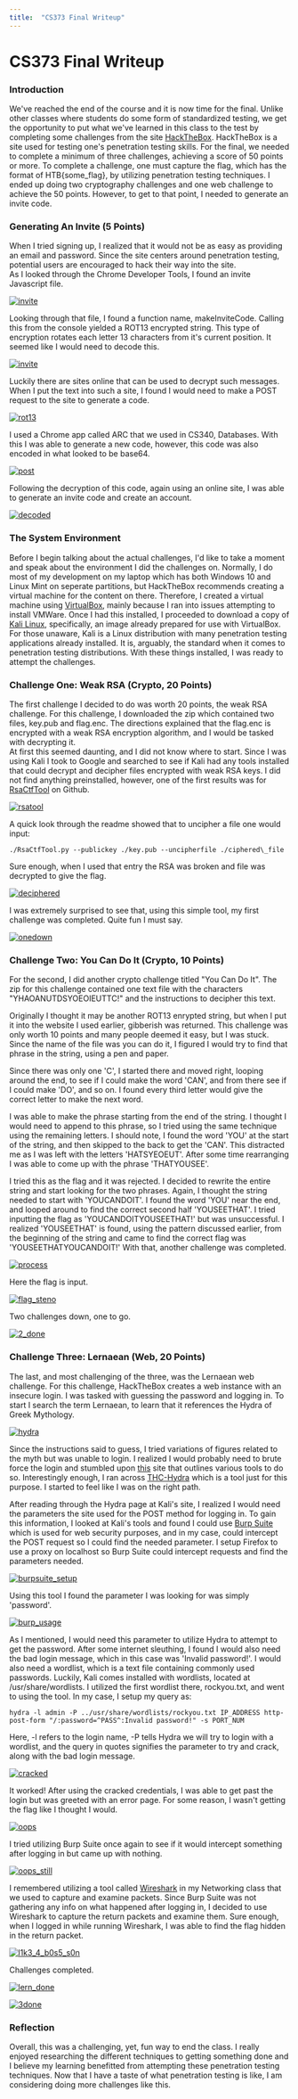 ```yaml
---
title:  "CS373 Final Writeup"
---
```


# CS373 Final Writeup   

### Introduction   
We've reached the end of the course and it is now time for the final. Unlike other classes where students do some form of standardized testing, we get the opportunity to put what we've learned in this class to the test by completing some challenges from the site [HackTheBox](https://www.hackthebox.eu/). HackTheBox is a site used for testing one's penetration testing skills. For the final, we needed to complete a minimum of three challenges, achieving a score of 50 points or more. To complete a challenge, one must capture the flag, which has the format of HTB{some_flag}, by utilizing penetration testing techniques. I ended up doing two cryptography challenges and one web challenge to achieve the 50 points. However, to get to that point, I needed to generate an invite code.   
### Generating An Invite (5 Points)
When I tried signing up, I realized that it would not be as easy as providing an email and password. Since the site centers around penetration testing, potential users are encouraged to hack their way into the site.   
As I looked through the Chrome Developer Tools, I found an invite Javascript file.   
<!-- [![alt text](image link)](web link) -->
   
   [![invite](/CS373/assets/invite_code/inviteapi.png?raw=true "Invite API")](/CS373/assets/invite_code/inviteapi.png?raw=true)   
   
   Looking through that file, I found a function name, makeInviteCode. Calling this from the console yielded a ROT13 encrypted string. This type of encryption rotates each letter 13 characters from it's current position. It seemed like I would need to decode this.   
   
   [![invite](/CS373/assets/invite_code/makeinvitecode.png?raw=true "makeInviteCode()")](/CS373/assets/invite_code/makeinvitecode.png?raw=true)   

Luckily there are sites online that can be used to decrypt such messages. When I put the text into such a site, I found I would need to make a POST request to the site to generate a code.   
   
   [![rot13](/CS373/assets/invite_code/rot13.png?raw=true "ROT13")](/CS373/assets/invite_code/rot13.png?raw=true)   

I used a Chrome app called ARC that we used in CS340, Databases. With this I was able to generate a new code, however, this code was also encoded in what looked to be base64.   
   
   [![post](/CS373/assets/invite_code/post.png?raw=true "POST call")](/CS373/assets/invite_code/post.png?raw=true)   

Following the decryption of this code, again using an online site, I was able to generate an invite code and create an account.   
   
   [![decoded](/CS373/assets/invite_code/decode.png?raw=true "Decoded Invite")](/CS373/assets/invite_code/decode.png?raw=true)   

### The System Environment   
Before I begin talking about the actual challenges, I'd like to take a moment and speak about the environment I did the challenges on. Normally, I do most of my development on my laptop which has both Windows 10 and Linux Mint on seperate partitions, but HackTheBox recommends creating a virtual machine for the content on there. Therefore, I created a virtual machine using [VirtualBox](https://www.virtualbox.org/), mainly because I ran into issues attempting to install VMWare. Once I had this installed, I proceeded to download a copy of [Kali Linux](https://www.kali.org/), specifically, an image already prepared for use with VirtualBox. For those unaware, Kali is a Linux distribution with many penetration testing applications already installed. It is, arguably, the standard when it comes to penetration testing distributions. With these things installed, I was ready to attempt the challenges.   

### Challenge One: Weak RSA (Crypto, 20 Points)   
The first challenge I decided to do was worth 20 points, the weak RSA challenge. For this challenge, I downloaded the zip which contained two files, key.pub and flag.enc. The directions explained that the flag.enc is encrypted with a weak RSA encryption algorithm, and I would be tasked with decrypting it.   
At first this seemed daunting, and I did not know where to start. Since I was using Kali I took to Google and searched to see if Kali had any tools installed that could decrypt and decipher files encrypted with weak RSA keys. I did not find anything preinstalled, however, one of the first results was for [RsaCtfTool](https://github.com/Ganapati/RsaCtfTool) on Github.   
   
   [![rsatool](/CS373/assets/weakrsa/rsa_tool.png?raw=true "RsaCtfTool")](/CS373/assets/weakrsa/rsa_tool.png?raw=true)

A quick look through the readme showed that to uncipher a file one would input:
```
./RsaCtfTool.py --publickey ./key.pub --uncipherfile ./ciphered\_file
```   
Sure enough, when I used that entry the RSA was broken and file was decrypted to give the flag.   
   
   [![deciphered](/CS373/assets/weakrsa/deciphered.png?raw=true "Deciphered")](/CS373/assets/weakrsa/deciphered.png?raw=true)

I was extremely surprised to see that, using this simple tool, my first challenge was completed. Quite fun I must say.   
   
   [![onedown](/CS373/assets/weakrsa/proof_of_challenge_1.png?raw=true "One Down")](/CS373/assets/weakrsa/proof_of_challenge_1.png?raw=true)   

### Challenge Two: You Can Do It (Crypto, 10 Points)   
For the second, I did another crypto challenge titled "You Can Do It". The zip for this challenge contained one text file with the characters "YHAOANUTDSYOEOIEUTTC!" and the instructions to decipher this text.   

Originally I thought it may be another ROT13 enrypted string, but when I put it into the website I used earlier, gibberish was returned. This challenge was only worth 10 points and many people deemed it easy, but I was stuck. Since the name of the file was you can do it, I figured I would try to find that phrase in the string, using a pen and paper.   

Since there was only one 'C', I started there and moved right, looping around the end, to see if I could make the word 'CAN', and from there see if I could make 'DO', and so on. I found every third letter would give the correct letter to make the next word.   

I was able to make the phrase starting from the end of the string. I thought I would need to append to this phrase, so I tried using the same technique using the remaining letters. I should note, I found the word 'YOU' at the start of the string, and then skipped to the back to get the 'CAN'. This distracted me as I was left with the letters 'HATSYEOEUT'. After some time rearranging I was able to come up with the phrase 'THATYOUSEE'.   

I tried this as the flag and it was rejected. I decided to rewrite the entire string and start looking for the two phrases. Again, I thought the string needed to start with 'YOUCANDOIT'. I found the word 'YOU' near the end, and looped around to find the correct second half 'YOUSEETHAT'. I tried inputting the flag as 'YOUCANDOITYOUSEETHAT!' but was unsuccessful. I realized 'YOUSEETHAT' is found, using the pattern discussed earlier, from the beginning of the string and came to find the correct flag was 'YOUSEETHATYOUCANDOIT!' With that, another challenge was completed.   
   
   [![process](/CS373/assets/youcan/process.jpg?raw=true "The Process")](/CS373/assets/youcan/process.jpg?raw=true)

   Here the flag is input.

   [![flag_steno](/CS373/assets/youcan/flag_steno.png?raw=true "Flag Input")](/CS373/assets/youcan/flag_steno.png?raw=true)

   Two challenges down, one to go.

   [![2_done](/CS373/assets/youcan/2_done.png?raw=true "Two Down")](/CS373/assets/youcan/2_done.png?raw=true)

### Challenge Three: Lernaean (Web, 20 Points)   
The last, and most challenging of the three, was the Lernaean web challenge. For this challenge, HackTheBox creates a web instance with an insecure login. I was tasked with guessing the password and logging in. To start I search the term Lernaean, to learn that it references the Hydra of Greek Mythology.

   [![hydra](/CS373/assets/lernaean/hydra.png?raw=true "Lernaean Hydra")](/CS373/assets/lernaean/hydra.png?raw=true)

   Since the instructions said to guess, I tried variations of figures related to the myth but was unable to login. I realized I would probably need to brute force the login and stumbled upon [this](https://null-byte.wonderhowto.com/how-to/hack-like-pro-crack-passwords-part-1-principles-technologies-0156136/) site that outlines various tools to do so. Interestingly enough, I ran across [THC-Hydra](https://tools.kali.org/password-attacks/hydra) which is a tool just for this purpose. I started to feel like I was on the right path.


After reading through the Hydra page at Kali's site, I realized I would need the parameters the site used for the POST method for logging in. To gain this information, I looked at Kali's tools and found I could use [Burp Suite](https://tools.kali.org/web-applications/burpsuite) which is used for web security purposes, and in my case, could intercept the POST request so I could find the needed parameter. I setup Firefox to use a proxy on localhost so Burp Suite could intercept requests and find the parameters needed.   

   [![burpsuite_setup](/CS373/assets/lernaean/burp.png?raw=true "Burp Suite Setup")](/CS373/assets/lernaean/burp.png?raw=true)
   
   Using this tool I found the parameter I was looking for was simply 'password'.

   [![burp_usage](/CS373/assets/lernaean/changed_to_pass.png?raw=true "Lernaean Hydra")](/CS373/assets/lernaean/changed_to_pass.png?raw=true)   
   
As I mentioned, I would need this parameter to utilize Hydra to attempt to get the password. After some internet sleuthing, I found I would also need the bad login message, which in this case was 'Invalid password!'. I would also need a wordlist, which is a text file containing commonly used passwords. Luckily, Kali comes installed with wordlists, located at /usr/share/wordlists. I utilized the first wordlist there, rockyou.txt, and went to using the tool. In my case, I setup my query as:   
```
hydra -l admin -P ../usr/share/wordlists/rockyou.txt IP_ADDRESS http-post-form "/:password=^PASS^:Invalid password!" -s PORT_NUM
```   
Here, -l refers to the login name, -P tells Hydra we will try to login with a wordlist, and the query in quotes signifies the parameter to try and crack, along with the bad login message.   

   [![cracked](/CS373/assets/lernaean/pass_cracked.png?raw=true "Cracked Pass")](/CS373/assets/lernaean/pass_cracked.png?raw=true)

It worked! After using the cracked credentials, I was able to get past the login but was greeted with an error page. For some reason, I wasn't getting the flag like I thought I would.   

   [![oops](/CS373/assets/lernaean/oops.png?raw=true "Oops!")](/CS373/assets/lernaean/oops.png?raw=true)   

   I tried utilizing Burp Suite once again to see if it would intercept something after logging in but came up with nothing.   

   [![oops_still](/CS373/assets/lernaean/too_slow_still.png?raw=true "Still Oops")](/CS373/assets/lernaean/too_slow_still.png?raw=true)   

   I remembered utilizing a tool called [Wireshark](https://tools.kali.org/information-gathering/wireshark) in my Networking class that we used to capture and examine packets. Since Burp Suite was not gathering any info on what happened after logging in, I decided to use Wireshark to capture the return packets and examine them.
   Sure enough, when I logged in while running Wireshark, I was able to find the flag hidden in the return packet.   

   [![l1k3_4_b0s5_s0n](/CS373/assets/lernaean/like_a_boss_son.png?raw=true "Like a Boss Son")](/CS373/assets/lernaean/like_a_boss_son.png?raw=true)

   Challenges completed.   

   [![lern_done](/CS373/assets/lernaean/lern_pts.png?raw=true "#3 Done")](/CS373/assets/lernaean/lern_pts.png?raw=true)   

   [![3done](/CS373/assets/lernaean/3_done_50_pts.png?raw=true "All Done")](/CS373/assets/lernaean/3_done_50_pts.png?raw=true)   

### Reflection   
Overall, this was a challenging, yet, fun way to end the class. I really enjoyed researching the different techniques to getting something done and I believe my learning benefitted from attempting these penetration testing techniques. Now that I have a taste of what penetration testing is like, I am considering doing more challenges like this. 